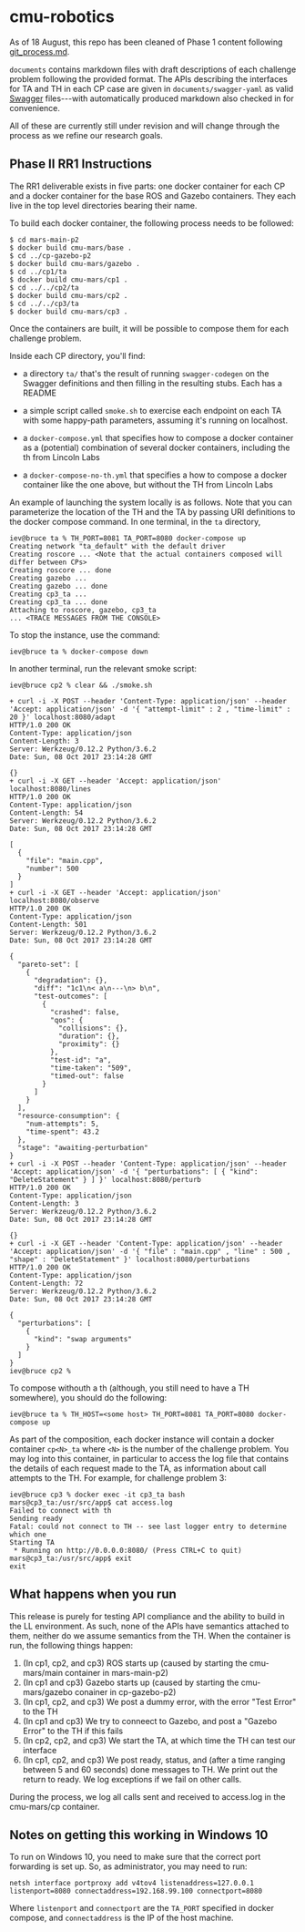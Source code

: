cmu-robotics
============

As of 18 August, this repo has been cleaned of Phase 1 content following
[git_process.md](https://github.mit.edu/brass/mitll/blob/master/documents/development/git_process.md).

`documents` contains markdown files with draft descriptions of each
challenge problem following the provided format. The APIs describing the
interfaces for TA and TH in each CP case are given in
`documents/swagger-yaml` as valid [Swagger](http://swagger.io) files---with
automatically produced markdown also checked in for convenience.

All of these are currently still under revision and will change through the
process as we refine our research goals.

Phase II RR1 Instructions
----------------

The RR1 deliverable exists in five parts: one docker container for each CP and
a docker container for the base ROS and Gazebo containers. They each live
in the top level directories bearing their name.

To build each docker container, the following process needs to be followed:

```
$ cd mars-main-p2
$ docker build cmu-mars/base .
$ cd ../cp-gazebo-p2
$ docker build cmu-mars/gazebo .
$ cd ../cp1/ta
$ docker build cmu-mars/cp1 .
$ cd ../../cp2/ta
$ docker build cmu-mars/cp2 .
$ cd ../../cp3/ta
$ docker build cmu-mars/cp3 .
```

Once the containers are built, it will be possible to compose them
for each challenge problem.

Inside each CP directory, you'll find:

* a directory `ta/` that's the result of running `swagger-codegen` on the
  Swagger definitions and then filling in the resulting stubs. Each has a
  README

* a simple script called `smoke.sh` to exercise each endpoint on each TA
  with some happy-path parameters, assuming it's running on localhost.
  
* a `docker-compose.yml` that specifies how to compose a docker container as
  a (potential) combination of several docker containers, including the th
  from Lincoln Labs
  
* a `docker-compose-no-th.yml` that specifies a how to compose a docker container
  like the one above, but without the TH from Lincoln Labs

An example of launching the system locally is as follows. Note that you can
parameterize the location of the TH and the TA by passing URI definitions to 
the docker compose command. In one terminal, in the `ta` directory,

``` 
iev@bruce ta % TH_PORT=8081 TA_PORT=8080 docker-compose up
Creating network "ta_default" with the default driver
Creating roscore ... <Note that the actual containers composed will differ between CPs>
Creating roscore ... done
Creating gazebo ...
Creating gazebo ... done
Creating cp3_ta ...
Creating cp3_ta ... done
Attaching to roscore, gazebo, cp3_ta
... <TRACE MESSAGES FROM THE CONSOLE>
```

To stop the instance, use the command:

```
iev@bruce ta % docker-compose down
```

In another terminal, run the relevant smoke script:

```
iev@bruce cp2 % clear && ./smoke.sh

+ curl -i -X POST --header 'Content-Type: application/json' --header 'Accept: application/json' -d '{ "attempt-limit" : 2 , "time-limit" : 20 }' localhost:8080/adapt
HTTP/1.0 200 OK
Content-Type: application/json
Content-Length: 3
Server: Werkzeug/0.12.2 Python/3.6.2
Date: Sun, 08 Oct 2017 23:14:28 GMT

{}
+ curl -i -X GET --header 'Accept: application/json' localhost:8080/lines
HTTP/1.0 200 OK
Content-Type: application/json
Content-Length: 54
Server: Werkzeug/0.12.2 Python/3.6.2
Date: Sun, 08 Oct 2017 23:14:28 GMT

[
  {
    "file": "main.cpp",
    "number": 500
  }
]
+ curl -i -X GET --header 'Accept: application/json' localhost:8080/observe
HTTP/1.0 200 OK
Content-Type: application/json
Content-Length: 501
Server: Werkzeug/0.12.2 Python/3.6.2
Date: Sun, 08 Oct 2017 23:14:28 GMT

{
  "pareto-set": [
    {
      "degradation": {},
      "diff": "1c1\n< a\n---\n> b\n",
      "test-outcomes": [
        {
          "crashed": false,
          "qos": {
            "collisions": {},
            "duration": {},
            "proximity": {}
          },
          "test-id": "a",
          "time-taken": "509",
          "timed-out": false
        }
      ]
    }
  ],
  "resource-consumption": {
    "num-attempts": 5,
    "time-spent": 43.2
  },
  "stage": "awaiting-perturbation"
}
+ curl -i -X POST --header 'Content-Type: application/json' --header 'Accept: application/json' -d '{ "perturbations": [ { "kind": "DeleteStatement" } ] }' localhost:8080/perturb
HTTP/1.0 200 OK
Content-Type: application/json
Content-Length: 3
Server: Werkzeug/0.12.2 Python/3.6.2
Date: Sun, 08 Oct 2017 23:14:28 GMT

{}
+ curl -i -X GET --header 'Content-Type: application/json' --header 'Accept: application/json' -d '{ "file" : "main.cpp" , "line" : 500 , "shape" : "DeleteStatement" }' localhost:8080/perturbations
HTTP/1.0 200 OK
Content-Type: application/json
Content-Length: 72
Server: Werkzeug/0.12.2 Python/3.6.2
Date: Sun, 08 Oct 2017 23:14:28 GMT

{
  "perturbations": [
    {
      "kind": "swap arguments"
    }
  ]
}
iev@bruce cp2 %

```

To compose withouth a th (although, you still need to have a TH somewhere), you should do the following:

``` 
iev@bruce ta % TH_HOST=<some host> TH_PORT=8081 TA_PORT=8080 docker-compose up
```
As part of the composition, each docker instance will contain a docker container
`cp<N>_ta` where `<N>` is the number of the challenge problem. You may log into 
this container, in particular to access the log file that contains the details of
each request made to the TA, as information about call attempts to the TH. For example,
for challenge problem 3:

```
iev@bruce cp3 % docker exec -it cp3_ta bash
mars@cp3_ta:/usr/src/app$ cat access.log
Failed to connect with th
Sending ready
Fatal: could not connect to TH -- see last logger entry to determine which one
Starting TA
 * Running on http://0.0.0.0:8080/ (Press CTRL+C to quit)
mars@cp3_ta:/usr/src/app$ exit
exit
```

What happens when you run
-------------------------

This release is purely for testing API compliance and the ability to build in the LL environment. As such, none of the APIs have semantics attached to them, neither do we assume semantics from the TH. When the container is run, the following things happen:

1. (In cp1, cp2, and cp3) ROS starts up (caused by starting the cmu-mars/main container in mars-main-p2)
2. (In cp1 and cp3) Gazebo starts up (caused by starting the cmu-mars/gazebo conainer in cp-gazebo-p2)
3. (In cp1, cp2, and cp3) We post a dummy error, with the error "Test Error" to the TH
4. (In cp1 and cp3) We try to conneect to Gazebo, and post a "Gazebo Error" to the TH if this fails
5. (In cp2, cp2, and cp3) We start the TA, at which time the TH can test our interface
6. (In cp1, cp2, and cp3) We post ready, status, and (after a time ranging between 5 and 60 seconds) done messages to TH. We print out the return to ready. We log exceptions if we fail on other calls.

During the process, we log all calls sent and received to access.log in the cmu-mars/cp<N> container.

## Notes on getting this working in Windows 10

To run on Windows 10, you need to make sure that the correct port forwarding is set up. So, as administrator, you may need to run:

```
netsh interface portproxy add v4tov4 listenaddress=127.0.0.1 listenport=8080 connectaddress=192.168.99.100 connectport=8080
```

Where `listenport` and `connectport` are the `TA_PORT` specified in docker compose, and `connectaddress` is the IP of the host machine.
